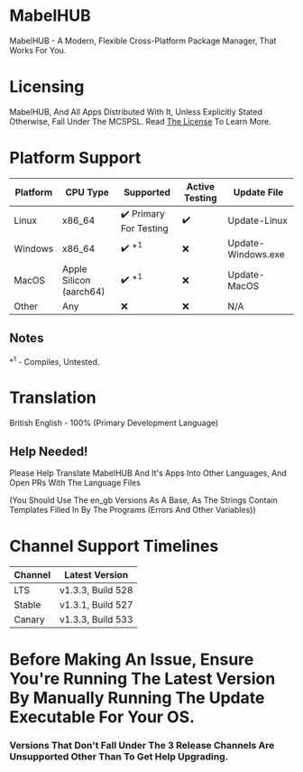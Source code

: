 # MabelHUB
MabelHUB - A Modern, Flexible Cross-Platform Package Manager, That Works For You.

# Licensing
MabelHUB, And All Apps Distributed With It, Unless Explicitly Stated Otherwise, Fall Under The MCSPSL. Read <a href="https://github.com/MabelMedia-LLC/MCSPSL">The License</a> To Learn More.

# Platform Support
| Platform | CPU Type | Supported | Active Testing | Update File |
|----------|----------|-----------|----------------|-------------|
| Linux | x86_64 | ✔️ Primary For Testing | ✔️ | Update-Linux |
| Windows | x86_64 | ✔️ *<sup>1</sup> | ❌ | Update-Windows.exe |
| MacOS | Apple Silicon (aarch64) | ✔️ *<sup>1</sup> | ❌ | Update-MacOS |
| Other | Any | ❌ | ❌ | N/A |

## Notes
*<sup>1</sup> - Compiles, Untested.

# Translation
British English - 100% (Primary Development Language)

## Help Needed!
Please Help Translate MabelHUB And It's Apps Into Other Languages, And Open PRs With The Language Files

(You Should Use The en_gb Versions As A Base, As The Strings Contain Templates Filled In By The Programs (Errors And Other Variables))

# Channel Support Timelines
| Channel | Latest Version           |
|---------|--------------------------|
| LTS     | v1.3.3, Build 528        |
| Stable  | v1.3.1, Build 527        |
| Canary  | v1.3.3, Build 533        |

# Before Making An Issue, Ensure You're Running The Latest Version By Manually Running The Update Executable For Your OS.
### Versions That Don't Fall Under The 3 Release Channels Are Unsupported Other Than To Get Help Upgrading.
